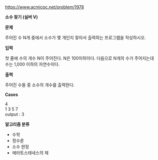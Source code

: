 https://www.acmicpc.net/problem/1978

**소수 찾기 (실버 V)**

**문제**

주어진 수 N개 중에서 소수가 몇 개인지 찾아서 출력하는 프로그램을 작성하시오.

**입력**

첫 줄에 수의 개수 N이 주어진다. N은 100이하이다. 다음으로 N개의 수가 주어지는데 수는 1,000 이하의 자연수이다.

**출력**

주어진 수들 중 소수의 개수를 출력한다.

**Cases**

4<br>
1 3 5 7<br>
output : 3

**알고리즘 분류**

- 수학
- 정수론
- 소수 판정
- 에라토스테네스의 체